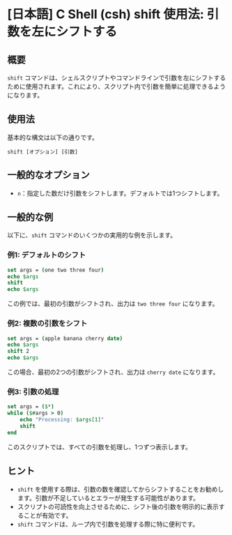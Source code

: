 # [日本語] C Shell (csh) shift 使用法: 引数を左にシフトする

## 概要
`shift` コマンドは、シェルスクリプトやコマンドラインで引数を左にシフトするために使用されます。これにより、スクリプト内で引数を簡単に処理できるようになります。

## 使用法
基本的な構文は以下の通りです。

```
shift [オプション] [引数]
```

## 一般的なオプション
- `n`：指定した数だけ引数をシフトします。デフォルトでは1つシフトします。

## 一般的な例
以下に、`shift` コマンドのいくつかの実用的な例を示します。

### 例1: デフォルトのシフト
```csh
set args = (one two three four)
echo $args
shift
echo $args
```
この例では、最初の引数がシフトされ、出力は `two three four` になります。

### 例2: 複数の引数をシフト
```csh
set args = (apple banana cherry date)
echo $args
shift 2
echo $args
```
この場合、最初の2つの引数がシフトされ、出力は `cherry date` になります。

### 例3: 引数の処理
```csh
set args = ($*)
while ($#args > 0) 
    echo "Processing: $args[1]"
    shift
end
```
このスクリプトでは、すべての引数を処理し、1つずつ表示します。

## ヒント
- `shift` を使用する際は、引数の数を確認してからシフトすることをお勧めします。引数が不足しているとエラーが発生する可能性があります。
- スクリプトの可読性を向上させるために、シフト後の引数を明示的に表示することが有効です。
- `shift` コマンドは、ループ内で引数を処理する際に特に便利です。